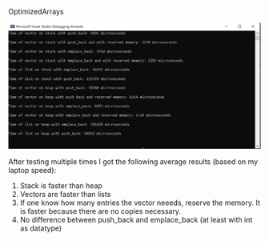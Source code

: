 OptimizedArrays

![output](https://github.com/JoBo33/SpeedDifferenceOfVectorsAndLists/blob/master/SpeedDifference.png "Output")

After testing multiple times I got the following average results (based on my laptop speed):
1. Stack is faster than heap
2. Vectors are faster than lists
3. If one know how many entries the vector neeeds, reserve the memory. It is faster because there are no copies necessary. 
4. No difference between push_back and emplace_back (at least with int as datatype)

